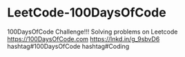 # LeetCode-100DaysOfCode
100DaysOfCode Challenge!!!
Solving problems on Leetcode
https://100DaysOfCode.com
https://lnkd.in/g_9sbvD6
hashtag#100DaysOfCode hashtag#Coding

